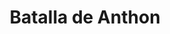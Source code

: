 ﻿---
title: "Batalla de Anthon"
permalink: periodes_701.html
layout: periode
dataInici: 1430-06-11
sidebar: periodes
pares:
  - id: 252
    title: "Guerra de los Cien Años"
    dataInici: "(1337-01-01)"
    dataFi: "(1453-10-17)"

fills:
jocsPrincipals:
  - title: "La Bataille d'Anthon, 11 juin 1430"
    bggId: 31663
    dataInici: 
    dataFi: 

jocsEscenaris:
jocsEpoca:
jocsEpocaEscenaris:
---
